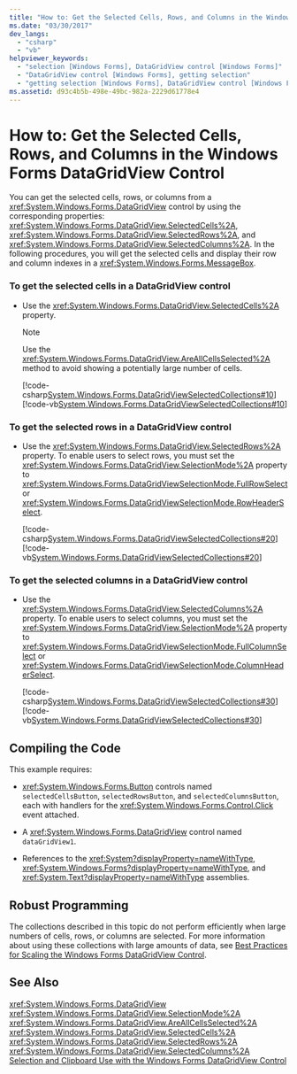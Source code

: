 ```yaml
---
title: "How to: Get the Selected Cells, Rows, and Columns in the Windows Forms DataGridView Control"
ms.date: "03/30/2017"
dev_langs: 
  - "csharp"
  - "vb"
helpviewer_keywords: 
  - "selection [Windows Forms], DataGridView control [Windows Forms]"
  - "DataGridView control [Windows Forms], getting selection"
  - "getting selection [Windows Forms], DataGridView control [Windows Forms]"
ms.assetid: d93c4b5b-498e-49bc-982a-2229d61778e4
---
```

# How to: Get the Selected Cells, Rows, and Columns in the Windows Forms DataGridView Control
You can get the selected cells, rows, or columns from a <xref:System.Windows.Forms.DataGridView> control by using the corresponding properties: <xref:System.Windows.Forms.DataGridView.SelectedCells%2A>, <xref:System.Windows.Forms.DataGridView.SelectedRows%2A>, and <xref:System.Windows.Forms.DataGridView.SelectedColumns%2A>. In the following procedures, you will get the selected cells and display their row and column indexes in a <xref:System.Windows.Forms.MessageBox>.  
  
### To get the selected cells in a DataGridView control  
  
-   Use the <xref:System.Windows.Forms.DataGridView.SelectedCells%2A> property.  
  
    > [!NOTE]
    >  Use the <xref:System.Windows.Forms.DataGridView.AreAllCellsSelected%2A> method to avoid showing a potentially large number of cells.  
  
     [!code-csharp[System.Windows.Forms.DataGridViewSelectedCollections#10](../../../../samples/snippets/csharp/VS_Snippets_Winforms/System.Windows.Forms.DataGridViewSelectedCollections/CS/DataGridViewSelectedCollections.cs#10)]
     [!code-vb[System.Windows.Forms.DataGridViewSelectedCollections#10](../../../../samples/snippets/visualbasic/VS_Snippets_Winforms/System.Windows.Forms.DataGridViewSelectedCollections/VB/DataGridViewSelectedCollections.vb#10)]  
  
### To get the selected rows in a DataGridView control  
  
-   Use the <xref:System.Windows.Forms.DataGridView.SelectedRows%2A> property. To enable users to select rows, you must set the <xref:System.Windows.Forms.DataGridView.SelectionMode%2A> property to <xref:System.Windows.Forms.DataGridViewSelectionMode.FullRowSelect> or <xref:System.Windows.Forms.DataGridViewSelectionMode.RowHeaderSelect>.  
  
     [!code-csharp[System.Windows.Forms.DataGridViewSelectedCollections#20](../../../../samples/snippets/csharp/VS_Snippets_Winforms/System.Windows.Forms.DataGridViewSelectedCollections/CS/DataGridViewSelectedCollections.cs#20)]
     [!code-vb[System.Windows.Forms.DataGridViewSelectedCollections#20](../../../../samples/snippets/visualbasic/VS_Snippets_Winforms/System.Windows.Forms.DataGridViewSelectedCollections/VB/DataGridViewSelectedCollections.vb#20)]  
  
### To get the selected columns in a DataGridView control  
  
-   Use the <xref:System.Windows.Forms.DataGridView.SelectedColumns%2A> property. To enable users to select columns, you must set the <xref:System.Windows.Forms.DataGridView.SelectionMode%2A> property to <xref:System.Windows.Forms.DataGridViewSelectionMode.FullColumnSelect> or <xref:System.Windows.Forms.DataGridViewSelectionMode.ColumnHeaderSelect>.  
  
     [!code-csharp[System.Windows.Forms.DataGridViewSelectedCollections#30](../../../../samples/snippets/csharp/VS_Snippets_Winforms/System.Windows.Forms.DataGridViewSelectedCollections/CS/DataGridViewSelectedCollections.cs#30)]
     [!code-vb[System.Windows.Forms.DataGridViewSelectedCollections#30](../../../../samples/snippets/visualbasic/VS_Snippets_Winforms/System.Windows.Forms.DataGridViewSelectedCollections/VB/DataGridViewSelectedCollections.vb#30)]  
  
## Compiling the Code  
 This example requires:  
  
-   <xref:System.Windows.Forms.Button> controls named `selectedCellsButton`, `selectedRowsButton`, and `selectedColumnsButton`, each with handlers for the <xref:System.Windows.Forms.Control.Click> event attached.  
  
-   A <xref:System.Windows.Forms.DataGridView> control named `dataGridView1`.  
  
-   References to the <xref:System?displayProperty=nameWithType>, <xref:System.Windows.Forms?displayProperty=nameWithType>, and <xref:System.Text?displayProperty=nameWithType> assemblies.  
  
## Robust Programming  
 The collections described in this topic do not perform efficiently when large numbers of cells, rows, or columns are selected. For more information about using these collections with large amounts of data, see [Best Practices for Scaling the Windows Forms DataGridView Control](../../../../docs/framework/winforms/controls/best-practices-for-scaling-the-windows-forms-datagridview-control.md).  
  
## See Also  
 <xref:System.Windows.Forms.DataGridView>  
 <xref:System.Windows.Forms.DataGridView.SelectionMode%2A>  
 <xref:System.Windows.Forms.DataGridView.AreAllCellsSelected%2A>  
 <xref:System.Windows.Forms.DataGridView.SelectedCells%2A>  
 <xref:System.Windows.Forms.DataGridView.SelectedRows%2A>  
 <xref:System.Windows.Forms.DataGridView.SelectedColumns%2A>  
 [Selection and Clipboard Use with the Windows Forms DataGridView Control](../../../../docs/framework/winforms/controls/selection-and-clipboard-use-with-the-windows-forms-datagridview-control.md)

